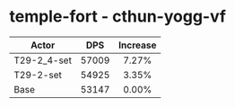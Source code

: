 # temple-fort - cthun-yogg-vf
| Actor | DPS | Increase |
|---|:---:|:---:|
|T29-2_4-set|57009|7.27%|
|T29-2-set|54925|3.35%|
|Base|53147|0.00%|
